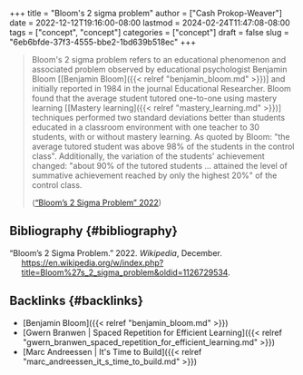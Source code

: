 +++
title = "Bloom's 2 sigma problem"
author = ["Cash Prokop-Weaver"]
date = 2022-12-12T19:16:00-08:00
lastmod = 2024-02-24T11:47:08-08:00
tags = ["concept", "concept"]
categories = ["concept"]
draft = false
slug = "6eb6bfde-37f3-4555-bbe2-1bd639b518ec"
+++

> Bloom's 2 sigma problem refers to an educational phenomenon and associated problem observed by educational psychologist Benjamin Bloom [[Benjamin Bloom]({{< relref "benjamin_bloom.md" >}})] and initially reported in 1984 in the journal Educational Researcher. Bloom found that the average student tutored one-to-one using mastery learning [[Mastery learning]({{< relref "mastery_learning.md" >}})] techniques performed two standard deviations better than students educated in a classroom environment with one teacher to 30 students, with or without mastery learning. As quoted by Bloom: "the average tutored student was above 98% of the students in the control class". Additionally, the variation of the students' achievement changed: "about 90% of the tutored students ... attained the level of summative achievement reached by only the highest 20%" of the control class.
>
> (<a href="#citeproc_bib_item_1">“Bloom’s 2 Sigma Problem” 2022</a>)


## Bibliography {#bibliography}

<style>.csl-entry{text-indent: -1.5em; margin-left: 1.5em;}</style><div class="csl-bib-body">
  <div class="csl-entry"><a id="citeproc_bib_item_1"></a>“Bloom’s 2 Sigma Problem.” 2022. <i>Wikipedia</i>, December. <a href="https://en.wikipedia.org/w/index.php?title=Bloom%27s_2_sigma_problem&oldid=1126729534">https://en.wikipedia.org/w/index.php?title=Bloom%27s_2_sigma_problem&#38;oldid=1126729534</a>.</div>
</div>


## Backlinks {#backlinks}

-   [Benjamin Bloom]({{< relref "benjamin_bloom.md" >}})
-   [Gwern Branwen | Spaced Repetition for Efficient Learning]({{< relref "gwern_branwen_spaced_repetition_for_efficient_learning.md" >}})
-   [Marc Andreessen | It's Time to Build]({{< relref "marc_andreessen_it_s_time_to_build.md" >}})
